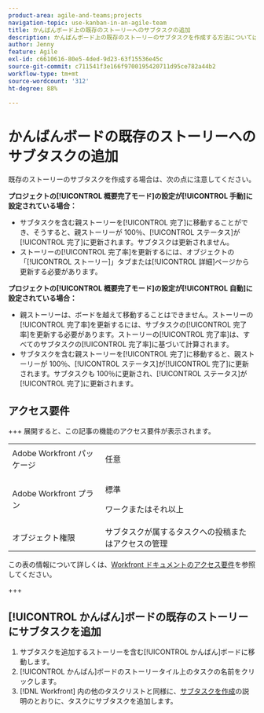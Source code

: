 ```yaml
---
product-area: agile-and-teams;projects
navigation-topic: use-kanban-in-an-agile-team
title: かんばんボード上の既存のストーリーへのサブタスクの追加
description: かんばんボード上の既存のストーリーのサブタスクを作成する方法については、この記事を参照してください。
author: Jenny
feature: Agile
exl-id: c6610616-80e5-4ded-9d23-63f15536e45c
source-git-commit: c711541f3e166f9700195420711d95ce782a44b2
workflow-type: tm+mt
source-wordcount: '312'
ht-degree: 88%

---
```


# かんばんボードの既存のストーリーへのサブタスクの追加

既存のストーリーのサブタスクを作成する場合は、次の点に注意してください。

**プロジェクトの[!UICONTROL 概要完了モード]の設定が[!UICONTROL 手動]に設定されている場合：**

* サブタスクを含む親ストーリーを[!UICONTROL 完了]に移動することができ、そうすると、親ストーリーが 100％、[!UICONTROL ステータス]が[!UICONTROL 完了]に更新されます。サブタスクは更新されません。
* ストーリーの[!UICONTROL 完了率]を更新するには、オブジェクトの「[!UICONTROL ストーリー]」タブまたは[!UICONTROL 詳細]ページから更新する必要があります。

**プロジェクトの[!UICONTROL 概要完了モード]の設定が[!UICONTROL 自動]に設定されている場合：**

* 親ストーリーは、ボードを越えて移動することはできません。ストーリーの[!UICONTROL 完了率]を更新するには、サブタスクの[!UICONTROL 完了率]を更新する必要があります。ストーリーの[!UICONTROL 完了率]は、すべてのサブタスクの[!UICONTROL 完了率]に基づいて計算されます。
* サブタスクを含む親ストーリーを[!UICONTROL 完了]に移動すると、親ストーリーが 100％、[!UICONTROL ステータス]が[!UICONTROL 完了]に更新されます。サブタスクも 100％に更新され、[!UICONTROL ステータス]が[!UICONTROL 完了]に更新されます。

## アクセス要件

+++ 展開すると、この記事の機能のアクセス要件が表示されます。

<table style="table-layout:auto"> 
 <col> 
 </col> 
 <col> 
 </col> 
 <tbody> 
  <tr> 
   <td role="rowheader">Adobe Workfront パッケージ</td> 
   <td> <p>任意</p> </td> 
  </tr> 
  <tr> 
   <td role="rowheader">Adobe Workfront プラン</td> 
   <td> <p>標準</p> 
   <p>ワークまたはそれ以上</p> </td> 
  </tr>
  <tr> 
   <td role="rowheader">オブジェクト権限</td> 
   <td>サブタスクが属するタスクへの投稿またはアクセスの管理</td> 
  </tr> 
 </tbody> 
</table>

この表の情報について詳しくは、[Workfront ドキュメントのアクセス要件](/help/quicksilver/administration-and-setup/add-users/access-levels-and-object-permissions/access-level-requirements-in-documentation.md)を参照してください。

+++

## [!UICONTROL かんばん]ボードの既存のストーリーにサブタスクを追加

1. サブタスクを追加するストーリーを含む[!UICONTROL かんばん]ボードに移動します。
1. [!UICONTROL かんばん]ボードのストーリータイル上のタスクの名前をクリックします。
1. [!DNL Workfront] 内の他のタスクリストと同様に、[サブタスクを作成](../../manage-work/tasks/create-tasks/create-subtasks.md)の説明のとおりに、タスクにサブタスクを追加します。
